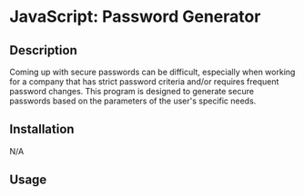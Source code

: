 # JavaScript: Password Generator

## Description

Coming up with secure passwords can be difficult, especially when working for a company that has strict password criteria and/or requires frequent password changes. This program is designed to generate secure passwords based on the parameters of the user's specific needs.

## Installation

N/A

## Usage

